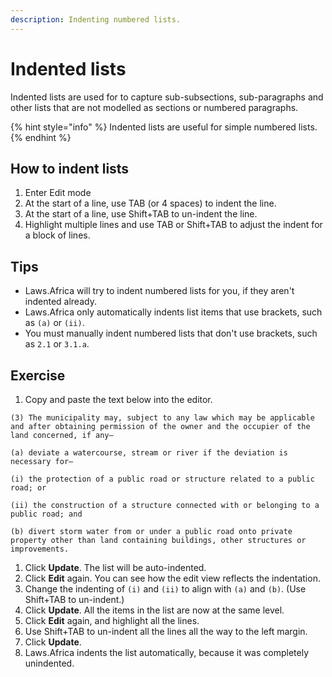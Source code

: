```yaml
---
description: Indenting numbered lists.
---
```


# Indented lists

Indented lists are used for to capture sub-subsections, sub-paragraphs and other lists that are not modelled as sections or numbered paragraphs.

{% hint style="info" %}
Indented lists are useful for simple numbered lists.
{% endhint %}

## How to indent lists

1. Enter Edit mode
2. At the start of a line, use TAB \(or 4 spaces\) to indent the line.
3. At the start of a line, use Shift+TAB to un-indent the line.
4. Highlight multiple lines and use TAB or Shift+TAB to adjust the indent for a block of lines.

## Tips

* Laws.Africa will try to indent numbered lists for you, if they aren't indented already.
* Laws.Africa only automatically indents list items that use brackets, such as `(a)` or `(ii)`.
* You must manually indent numbered lists that don't use brackets, such as `2.1` or `3.1.a`.

## Exercise

1. Copy and paste the text below into the editor.

```text
(3) The municipality may, subject to any law which may be applicable and after obtaining permission of the owner and the occupier of the land concerned, if any—

(a) deviate a watercourse, stream or river if the deviation is necessary for—

(i) the protection of a public road or structure related to a public road; or

(ii) the construction of a structure connected with or belonging to a public road; and

(b) divert storm water from or under a public road onto private property other than land containing buildings, other structures or improvements.
```

1. Click **Update**. The list will be auto-indented.
2. Click **Edit** again. You can see how the edit view reflects the indentation.
3. Change the indenting of `(i)` and `(ii)` to align with `(a)` and `(b)`. \(Use Shift+TAB to un-indent.\)
4. Click **Update**. All the items in the list are now at the same level.
5. Click **Edit** again, and highlight all the lines.
6. Use Shift+TAB to un-indent all the lines all the way to the left margin.
7. Click **Update**.
8. Laws.Africa indents the list automatically, because it was completely unindented.

